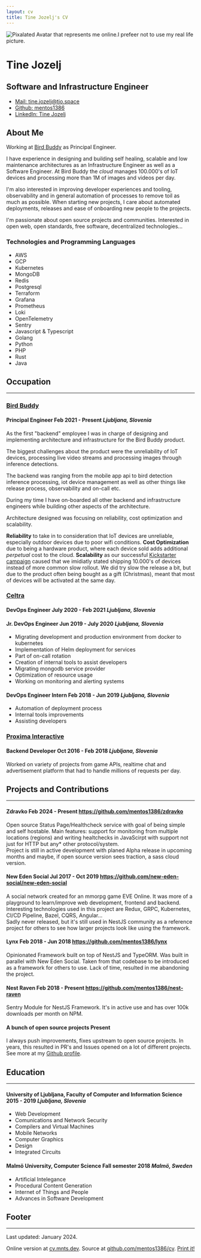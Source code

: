 ```yaml
---
layout: cv
title: Tine Jozelj's CV
---
```


<div id="headline">
    <img
        class="avatar shadow"
        src="https://avatars2.githubusercontent.com/u/1910649?s=460&u=d7ef7a7cd65e644b936e232d61ce21cf2cead047&v=4"
        alt="Pixalated Avatar that represents me online.I prefeer not to use my real life picture."
    />
    <h1 class="title">Tine Jozelj</h1>
    <h2 class="subtitle">Software and Infrastructure Engineer</h2>
</div>

<ul id="webaddress">
<li><a class="pill shadow" href="mailto:tine.jozelj@tjo.space">Mail: tine.jozelj@tjo.space</a></li>
<li><a class="pill shadow" href="https://github.com/mentos1386">Github: mentos1386</a></li>
<li><a class="pill shadow" href="https://www.linkedin.com/in/tine-jozelj-884398121/">LinkedIn: Tine Jozelj</a></li>
</ul>


## About Me

Working at [Bird Buddy](https://mybirdbuddy.com/) as Principal Engineer.

I have experience in designing and building self healing, scalable and low maintenance architectures
as an Infrastructure Engineer as well as a Software Engineer. At Bird Buddy the _cloud_ manages
100.000's of IoT devices and processing more than 1M of images and videos per day.

I'm also interested in improving developer experiences and tooling, observability and in general automation of processes
to remove toil as much as possible. When starting new projects, I care about automated deployments, releases and ease
of onboarding new people to the projects.

I'm passionate about open source projects and communities. Interested in open web, open standards,
free software, decentralized technologies...

### Technologies and Programming Languages

<ul class="pills shadow-items">
    <li>AWS</li>
    <li>GCP</li>
    <li>Kubernetes</li>
    <li>MongoDB</li>
    <li>Redis</li>
    <li>Postgresql</li>
    <li>Terraform</li>
    <li>Grafana</li>
    <li>Prometheus</li>
    <li>Loki</li>
    <li>OpenTelemetry</li>
    <li>Sentry</li>
    <li>Javascript & Typescript</li>
    <li>Golang</li>
    <li>Python</li>
    <li>PHP</li>
    <li>Rust</li>
    <li>Java</li>
</ul>

## Occupation
---

### [Bird Buddy](https://mybirdbuddy.com)
<h4>
    <span class="title"><strong>Principal Engineer</strong></span>
    <span class="date">Feb 2021 - Present</span>
    <i>Ljubljana, Slovenia</i>
</h4>

As the first "backend" employee I was in charge of designing and implementing architecture and infrastructure for the Bird Buddy product.

The biggest challenges about the product were the unreliability of IoT devices, processing live video streams and processing
images through inference detections.

The backend was ranging from the mobile app api to bird detection inference processing, iot device management as well as
other things like release process, observability and on-call etc.

During my time I have on-boarded all other backend and infrastructure engineers while building other aspects of the architecture.

Architecture designed was focusing on reliability, cost optimization and scalability.

__Reliability__ to take in to consideration that IoT devices are unreliable, especially outdoor devices due to poor wifi conditions.
__Cost Optimization__ due to being a hardware product, where each device sold adds additional _perpetual_ cost to the cloud.
__Scalability__ as our successful [Kickstarter campaign](https://www.kickstarter.com/projects/mybirdbuddy/bird-buddy-a-smart-bird-feeder) caused that we imidiatly stated shipping 10.000's of devices instead of more common slow rollout.
We did try slow the release a bit, but due to the product often being bought as a gift (Christmas),
meant that most of devices will be activated at the same day.


### [Celtra](https://celtra.com)
<h4>
    <span class="title"><strong>DevOps Engineer</strong></span>
    <span class="date">July 2020 - Feb 2021</span>
    <i>Ljubljana, Slovenia</i>
</h4>

<h4>
    <span class="title"><strong>Jr. DevOps Engineer</strong></span>
    <span class="date">Jun 2019 - July 2020</span>
    <i>Ljubljana, Slovenia</i>
</h4>

 * Migrating development and production environment from docker to kubernetes
 * Implementation of Helm deployment for services
 * Part of on-call rotation
 * Creation of internal tools to assist developers
 * Migrating mongodb service provider
 * Optimization of resource usage
 * Working on monitoring and alerting systems

<h4>
    <span class="title"><strong>DevOps Engineer Intern</strong></span>
    <span class="date">Feb 2018 - Jun 2019</span>
    <i>Ljubljana, Slovenia</i>
</h4>

 * Automation of deployment process
 * Internal tools improvements
 * Assisting developers

### [Proxima Interactive](https://proxima.si)
<h4>
    <span class="title"><strong>Backend Developer</strong></span>
    <span class="date">Oct 2016 - Feb 2018</span>
    <i>Ljubljana, Slovenia</i>
</h4>

Worked on variety of projects from game APIs, realtime chat and advertisement platform that had to handle millions of requests per day.

## Projects and Contributions
---

<h4>
    <span class="title"><strong>Zdravko</strong></span>
    <span class="date">Feb 2024 - Present</span>
    <a href="https://github.com/mentos1386/zdravko">https://github.com/mentos1386/zdravko</a>
</h4>

<p>
Open source Status Page/Healthcheck service with goal of being simple and self hostable.
Main features: support for monitoring from multiple locations (regions) and writing healtchecks in JavaScirpt with support not just for HTTP but any* other protocol/system.
<br/>
Project is still in active development with planed Alpha release in upcoming months and maybe, if open source version sees traction, a sass cloud version.
</p>

<h4>
    <span class="title"><strong>New Eden Social</strong></span>
    <span class="date">Jul 2017 - Oct 2019</span>
    <a href="https://github.com/new-eden-social/new-eden-social">https://github.com/new-eden-social/new-eden-social</a>
</h4>

<p>
A social network created for an mmorpg game EVE Online. It was more of a playground to learn/improve web development, frontend and backend.
Interesting technologies used in this project are Redux, GRPC, Kubernetes, CI/CD Pipeline, Bazel, CQRS, Angular...
<br/>
Sadly never released, but it's still used in NestJS community as a reference project for others to see how larger projects look like using
the framework.
</p>

<h4>
    <span class="title"><strong>Lynx</strong></span>
    <span class="date">Feb 2018 - Jun 2018</span>
    <a href="https://github.com/mentos1386/lynx">https://github.com/mentos1386/lynx</a>
</h4>

Opinionated Framework built on top of NestJS and TypeORM. Was built in parallel with New Eden Social.
Taken from that codebase to be introduced as a framework for others to use.
Lack of time, resulted in me abandoning the project.

<h4>
    <span class="title"><strong>Nest Raven</strong></span>
    <span class="date">Feb 2018 - Present</span>
    <a href="https://github.com/mentos1386/nest-raven">https://github.com/mentos1386/nest-raven</a>
</h4>

Sentry Module for NestJS Framework. It's in active use and has over 100k downloads per month on NPM.

<h4>
    <span class="title"><strong>A bunch of open source projects</strong></span>
    <span class="date">Present</span>
</h4>

I always push improvements, fixes upstream to open source projects. In years, this resulted in PR's and Issues opened on a lot of different projects.
See more at my [Github profile](https://github.com/mentos1386).


## Education
---

<h4>
    <span class="title"><strong>University of Ljubljana, Faculty of Computer and Information Science</strong></span>
    <span class="date">2015 - 2019</span>
    <i>Ljubljana, Slovenia</i>
</h4>

 * Web Development
 * Comunications and Network Security
 * Compilers and Virtual Machines
 * Mobile Networks
 * Computer Graphics
 * Design
 * Integrated Circuits

<h4>
    <span class="title"><strong>Malmö University, Computer Science</strong></span>
    <span class="date">Fall semester 2018</span>
    <i>Malmö, Sweden</i>
</h4>

 * Artificial Intelegance
 * Procedural Content Generation
 * Internet of Things and People
 * Advances in Software Development

## Footer
---

Last updated: January 2024.

Online version at [cv.mnts.dev](https://cv.mnts.dev).
Source at [github.com/mentos1386/cv](https://github.com/mentos1386/cv).
<a role="button" class="print-it" href="javascript:if(window.print)window.print()">Print it!</a>
